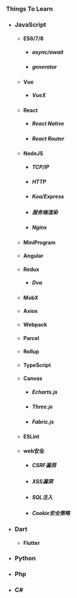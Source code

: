 ### Things To Learn

- ### JavaScript
  - #### ES6/7/8
    - ##### async/await
    - ##### generator
  - #### Vue
    - ##### VueX
  - #### React
    - ##### React Native
    - ##### React Router 
  - #### NodeJS
    - ##### TCP/IP
    - ##### HTTP
    - ##### Koa/Express
    - ##### 服务端渲染
    - ##### Nginx
  - #### MiniProgram
  - #### Angular
  - #### Redux
    - ##### Dva
  - #### MobX
  - #### Axios
  - #### Webpack
  - #### Parcel
  - #### Rollup
  - #### TypeScript
  - #### Canvas
    - ##### Echarts.js
    - ##### Three.js
    - ##### Fabric.js
  - #### ESLint
  - #### web安全
    - ##### CSRF漏洞
    - ##### XSS漏洞
    - ##### SQL注入
    - ##### Cookie安全策略
- ### Dart
  - #### Flutter
- ### Python
- ### Php
- ### C#

